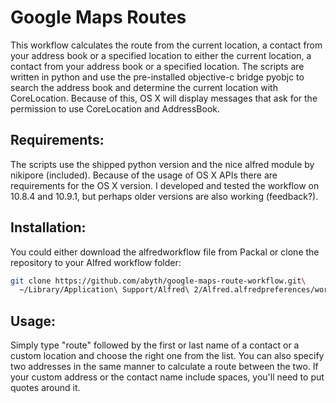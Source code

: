 # Google Maps Routes
This workflow calculates the route from the current location, a contact from your address book or a specified location to either the current location, a contact from your address book or a specified location. The scripts are written in python and use the pre-installed objective-c bridge pyobjc to search the address book and determine the current location with CoreLocation. Because of this, OS X will display messages that ask for the permission to use CoreLocation and AddressBook.
 
## Requirements:
The scripts use the shipped python version and the nice alfred module by nikipore (included). Because of the usage of OS X APIs there are requirements for the OS X version. I developed and tested the workflow on 10.8.4 and 10.9.1, but perhaps older versions are also working (feedback?).
 
## Installation:
You could either download the alfredworkflow file from Packal or clone the repository to your Alfred workflow folder:

```bash
git clone https://github.com/abyth/google-maps-route-workflow.git\
  ~/Library/Application\ Support/Alfred\ 2/Alfred.alfredpreferences/workflows/
```

## Usage:
Simply type "route" followed by the first or last name of a contact or a custom location and choose the right one from the list. You can also specify two addresses in the same manner to calculate a route between the two. If your custom address or the contact name include spaces, you'll need to put quotes around it.
